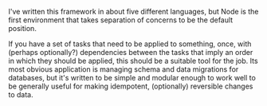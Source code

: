 I've written this framework in about five different languages, but Node is the
first environment that takes separation of concerns to be the default position.

If you have a set of tasks that need to be applied to something, once, with
(perhaps optionally?) dependencies between the tasks that imply an order in
which they should be applied, this should be a suitable tool for the job. Its
most obvious application is managing schema and data migrations for databases,
but it's written to be simple and modular enough to work well to be generally
useful for making idempotent, (optionally) reversible changes to data.
